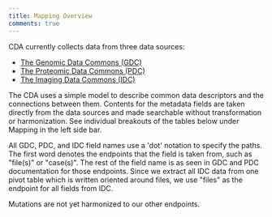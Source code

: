 ```yaml
---
title: Mapping Overview
comments: true
---
```


CDA currently collects data from three data sources:

- [The Genomic Data Commons (GDC)](https://portal.gdc.cancer.gov/)
- [The Proteomic Data Commons (PDC)](https://pdc.cancer.gov/pdc/)
- [The Imaging Data Commons (IDC)](https://portal.imaging.datacommons.cancer.gov/)


The CDA uses a simple model to describe common data descriptors and the connections between them. Contents for the metadata fields are taken directly from the data sources and made searchable without transformation or harmonization. See individual breakouts of the tables below under Mapping in the left side bar.

All GDC, PDC, and IDC field names use a 'dot' notation to specify the paths. The first word denotes the endpoints that the field is taken from, such as "file(s)" or "case(s)". The rest of the field name is as seen in GDC and PDC documentation for those endpoints. Since we extract all IDC data from one pivot table which is written oriented around files, we use "files" as the endpoint for all fields from IDC.

Mutations are not yet harmonized to our other endpoints.
